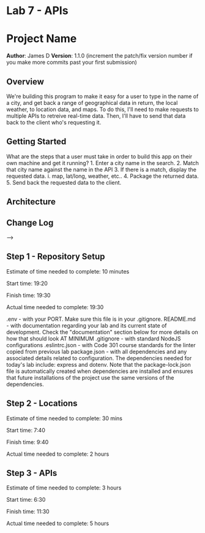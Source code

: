 # Lab 7 - APIs

# Project Name

**Author**: James D
**Version**: 1.1.0 (increment the patch/fix version number if you make more commits past your first submission)

## Overview

We're building this program to make it easy for a user to type in the name of a city, and get back a range of geographical data in return, the local weather, to location data, and maps. To do this, I'll need to make requests to multiple APIs to retreive real-time data. Then, I'll have to send that data back to the client who's requesting it.

## Getting Started

What are the steps that a user must take in order to build this app on their own machine and get it running? 1. Enter a city name in the search. 2. Match that city name against the name in the API 3. If there is a match, display the requested data.
i. map, lat/long, weather, etc.. 4. Package the returned data. 5. Send back the requested data to the client.

## Architecture

<!-- Provide a detailed description of the application design. What technologies (languages, libraries, etc) you're using, and any other relevant design information. -->

## Change Log

<!-- Use this area to document the iterative changes made to your application as each feature is successfully implemented. Use time stamps. Here's an examples:

07-30-2019 - Server is now deployed and functional. Next step is to link it to real APIs.

07-31-2019 - Integrated live APIs and got map to display.

## Credits and Collaborations
<!-- I worked on this server with Ryan Sanders. We built out the bare foundations of the server. I worked on the API section with PT and got help from the TAs and instructors -->

-->

## Step 1 - Repository Setup

Estimate of time needed to complete: 10 minutes

Start time: 19:20

Finish time: 19:30

Actual time needed to complete: 19:30

.env - with your PORT. Make sure this file is in your .gitignore.
README.md - with documentation regarding your lab and its current state of development. Check the "documentation" section below for more details on how that should look AT MINIMUM
.gitignore - with standard NodeJS configurations
.eslintrc.json - with Code 301 course standards for the linter copied from previous lab
package.json - with all dependencies and any associated details related to configuration. The dependencies needed for today's lab include: express and dotenv.
Note that the package-lock.json file is automatically created when dependencies are installed and ensures that future installations of the project use the same versions of the dependencies.

## Step 2 - Locations

Estimate of time needed to complete: 30 mins

Start time: 7:40

Finish time: 9:40

Actual time needed to complete: 2 hours

## Step 3 - APIs

Estimate of time needed to complete: 3 hours

Start time: 6:30

Finish time: 11:30

Actual time needed to complete: 5 hours
